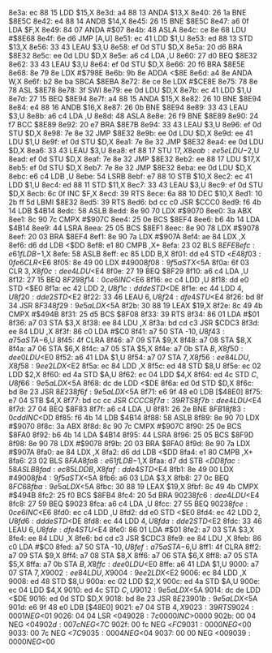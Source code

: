 8e3a: ec 88 15     LDD    $15,X
8e3d: a4 88 13     ANDA   $13,X
8e40: 26 1a        BNE    $8E5C
8e42: e4 88 14     ANDB   $14,X
8e45: 26 15        BNE    $8E5C
8e47: a6 0f        LDA    $F,X
8e49: 84 07        ANDA   #$07
8e4b: 48           ASLA
8e4c: ce 8e 68     LDU    #$8E68
8e4f: 6e d6        JMP    [A,U]
8e51: ec 41        LDD    $1,U
8e53: ed 88 13     STD    $13,X
8e56: 33 43        LEAU   $3,U
8e58: ef 0d        STU    $D,X
8e5a: 20 d6        BRA    $8E32
8e5c: ee 0d        LDU    $D,X
8e5e: a6 c4        LDA    ,U
8e60: 27 d0        BEQ    $8E32
8e62: 33 43        LEAU   $3,U
8e64: ef 0d        STU    $D,X
8e66: 20 f6        BRA    $8E5E
8e68: 8e 79 8e     LDX    #$798E
8e6b: 9b 8e        ADDA   <$8E
8e6d: a4 8e        ANDA   W,X
8e6f: b2 8e ba     SBCA   $8EBA
8e72: 8e ce 8e     LDX    #$CE8E
8e75: 78 8e 78     ASL    $8E78
8e78: 3f           SWI
8e79: ee 0d        LDU    $D,X
8e7b: ec 41        LDD    $1,U
8e7d: 27 15        BEQ    $8E94
8e7f: a4 88 15     ANDA   $15,X
8e82: 26 10        BNE    $8E94
8e84: e4 88 16     ANDB   $16,X
8e87: 26 0b        BNE    $8E94
8e89: 33 43        LEAU   $3,U
8e8b: a6 c4        LDA    ,U
8e8d: 48           ASLA
8e8e: 26 f9        BNE    $8E89
8e90: 24 f7        BCC    $8E89
8e92: 20 e7        BRA    $8E7B
8e94: 33 43        LEAU   $3,U
8e96: ef 0d        STU    $D,X
8e98: 7e 8e 32     JMP    $8E32
8e9b: ee 0d        LDU    $D,X
8e9d: ee 41        LDU    $1,U
8e9f: ef 0d        STU    $D,X
8ea1: 7e 8e 32     JMP    $8E32
8ea4: ee 0d        LDU    $D,X
8ea6: 33 43        LEAU   $3,U
8ea8: ef 88 17     STU    $17,X
8eab: ee 5e        LDU    -$2,U
8ead: ef 0d        STU    $D,X
8eaf: 7e 8e 32     JMP    $8E32
8eb2: ee 88 17     LDU    $17,X
8eb5: ef 0d        STU    $D,X
8eb7: 7e 8e 32     JMP    $8E32
8eba: ee 0d        LDU    $D,X
8ebc: e6 c4        LDB    ,U
8ebe: 54           LSRB
8ebf: e7 88 10     STB    $10,X
8ec2: ec 41        LDD    $1,U
8ec4: ed 88 11     STD    $11,X
8ec7: 33 43        LEAU   $3,U
8ec9: ef 0d        STU    $D,X
8ecb: 6c 0f        INC    $F,X
8ecd: 39           RTS
8ece: 6a 88 10     DEC    $10,X
8ed1: 10 2b ff 5d  LBMI   $8E32
8ed5: 39           RTS
8ed6: bd cc c0     JSR    $CCC0
8ed9: f6 4b 14     LDB    $4B14
8edc: 58           ASLB
8edd: 8e 90 70     LDX    #$9070
8ee0: 3a           ABX
8ee1: 8c 90 7c     CMPX   #$907C
8ee4: 25 0e        BCS    $8EF4
8ee6: b6 4b 14     LDA    $4B14
8ee9: 44           LSRA
8eea: 25 05        BCS    $8EF1
8eec: 8e 90 78     LDX    #$9078
8eef: 20 03        BRA    $8EF4
8ef1: 8e 90 7a     LDX    #$907A
8ef4: ae 84        LDX    ,X
8ef6: d6 dd        LDB    <$DD
8ef8: e1 80        CMPB   ,X+
8efa: 23 02        BLS    $8EFE
8efc: e6 1f        LDB    -$1,X
8efe: 58           ASLB
8eff: ec 85        LDD    B,X
8f01: dd e4        STD    <$E4
8f03: 0f e6        CLR    <$E6
8f05: 8e 49 00     LDX    #$4900
8f08: 9f 5a        STX    <$5A
8f0a: 6f 03        CLR    $3,X
8f0c: de e4        LDU    <$E4
8f0e: 27 19        BEQ    $8F29
8f10: a6 c4        LDA    ,U
8f12: 27 15        BEQ    $8F29
8f14: 0c e6        INC    <$E6
8f16: ec c4        LDD    ,U
8f18: dd e0        STD    <$E0
8f1a: ec 42        LDD    $2,U
8f1c: dd de        STD    <$DE
8f1e: ec 44        LDD    $4,U
8f20: dd e2        STD    <$E2
8f22: 33 46        LEAU   $6,U
8f24: df e4        STU    <$E4
8f26: bd 8f 34     JSR    $8F34
8f29: 9e 5a        LDX    <$5A
8f2b: 30 88 19     LEAX   $19,X
8f2e: 8c 49 4b     CMPX   #$494B
8f31: 25 d5        BCS    $8F08
8f33: 39           RTS
8f34: 86 01        LDA    #$01
8f36: a7 03        STA    $3,X
8f38: ee 84        LDU    ,X
8f3a: bd cd c3     JSR    $CDC3
8f3d: ee 84        LDU    ,X
8f3f: 86 c0        LDA    #$C0
8f41: a7 50        STA    -$10,U
8f43: a7 5a        STA    -$6,U
8f45: 4f           CLRA
8f46: a7 09        STA    $9,X
8f48: a7 08        STA    $8,X
8f4a: a7 06        STA    $6,X
8f4c: a7 05        STA    $5,X
8f4e: a7 0b        STA    $B,X
8f50: de e0        LDU    <$E0
8f52: a6 41        LDA    $1,U
8f54: a7 07        STA    $7,X
8f56: ee 84        LDU    ,X
8f58: 9e e2        LDX    <$E2
8f5a: ec 84        LDD    ,X
8f5c: ed 48        STD    $8,U
8f5e: ec 02        LDD    $2,X
8f60: ed 4a        STD    $A,U
8f62: ec 04        LDD    $4,X
8f64: ed 4c        STD    $C,U
8f66: 9e 5a        LDX    <$5A
8f68: dc de        LDD    <$DE
8f6a: ed 0d        STD    $D,X
8f6c: bd 8e 23     JSR    $8E23
8f6f: 9e 5a        LDX    <$5A
8f71: e6 9f 48 e0  LDB    [$48E0]
8f75: e7 04        STB    $4,X
8f77: bd cc cc     JSR    $CCCC
8f7a: 39           RTS
8f7b: de e4        LDU    <$E4
8f7d: 27 04        BEQ    $8F83
8f7f: a6 c4        LDA    ,U
8f81: 26 2e        BNE    $8FB1
8f83: 0c dd        INC    <$DD
8f85: f6 4b 14     LDB    $4B14
8f88: 58           ASLB
8f89: 8e 90 70     LDX    #$9070
8f8c: 3a           ABX
8f8d: 8c 90 7c     CMPX   #$907C
8f90: 25 0e        BCS    $8FA0
8f92: b6 4b 14     LDA    $4B14
8f95: 44           LSRA
8f96: 25 05        BCS    $8F9D
8f98: 8e 90 78     LDX    #$9078
8f9b: 20 03        BRA    $8FA0
8f9d: 8e 90 7a     LDX    #$907A
8fa0: ae 84        LDX    ,X
8fa2: d6 dd        LDB    <$DD
8fa4: e1 80        CMPB   ,X+
8fa6: 23 02        BLS    $8FAA
8fa8: e6 1f        LDB    -$1,X
8faa: d7 dd        STB    <$DD
8fac: 58           ASLB
8fad: ec 85        LDD    B,X
8faf: dd e4        STD    <$E4
8fb1: 8e 49 00     LDX    #$4900
8fb4: 9f 5a        STX    <$5A
8fb6: a6 03        LDA    $3,X
8fb8: 27 0c        BEQ    $8FC6
8fba: 9e 5a        LDX    <$5A
8fbc: 30 88 19     LEAX   $19,X
8fbf: 8c 49 4b     CMPX   #$494B
8fc2: 25 f0        BCS    $8FB4
8fc4: 20 5d        BRA    $9023
8fc6: de e4        LDU    <$E4
8fc8: 27 59        BEQ    $9023
8fca: a6 c4        LDA    ,U
8fcc: 27 55        BEQ    $9023
8fce: 0c e6        INC    <$E6
8fd0: ec c4        LDD    ,U
8fd2: dd e0        STD    <$E0
8fd4: ec 42        LDD    $2,U
8fd6: dd de        STD    <$DE
8fd8: ec 44        LDD    $4,U
8fda: dd e2        STD    <$E2
8fdc: 33 46        LEAU   $6,U
8fde: df e4        STU    <$E4
8fe0: 86 01        LDA    #$01
8fe2: a7 03        STA    $3,X
8fe4: ee 84        LDU    ,X
8fe6: bd cd c3     JSR    $CDC3
8fe9: ee 84        LDU    ,X
8feb: 86 c0        LDA    #$C0
8fed: a7 50        STA    -$10,U
8fef: a7 5a        STA    -$6,U
8ff1: 4f           CLRA
8ff2: a7 09        STA    $9,X
8ff4: a7 08        STA    $8,X
8ff6: a7 06        STA    $6,X
8ff8: a7 05        STA    $5,X
8ffa: a7 0b        STA    $B,X
8ffc: de e0        LDU    <$E0
8ffe: a6 41        LDA    $1,U
9000: a7 07        STA    $7,X
9002: ee 84        LDU    ,X
9004: 9e e2        LDX    <$E2
9006: ec 84        LDD    ,X
9008: ed 48        STD    $8,U
900a: ec 02        LDD    $2,X
900c: ed 4a        STD    $A,U
900e: ec 04        LDD    $4,X
9010: ed 4c        STD    $C,U
9012: 9e 5a        LDX    <$5A
9014: dc de        LDD    <$DE
9016: ed 0d        STD    $D,X
9018: bd 8e 23     JSR    $8E23
901b: 9e 5a        LDX    <$5A
901d: e6 9f 48 e0  LDB    [$48E0]
9021: e7 04        STB    $4,X
9023: 39           RTS
9024: 00 01        NEG    <$01
9026: 04 04        LSR    <$04
9028: 7c 00 00     INC    >$0000
902b: 00 04        NEG    <$04
902d: 00 7c        NEG    <$7C
902f: 00 fc        NEG    <$FC
9031: 00 00        NEG    <$00
9033: 00 7c        NEG    <$7C
9035: 00 04        NEG    <$04
9037: 00 00        NEG    <$00
9039: 00 00        NEG    <$00
